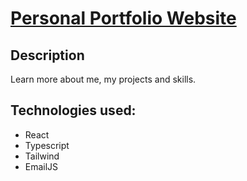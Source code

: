 # [Personal Portfolio Website ](https://jpersonal-portfolio-website.netlify.app/)


## Description

Learn more about me, my projects and skills.

## Technologies used:
* React
* Typescript
* Tailwind
* EmailJS





